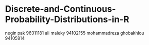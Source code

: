 # Discrete-and-Continuous-Probability-Distributions-in-R

negin pak 96011181
ali maleky 94102155
mohammadreza ghobakhlou 94105814
